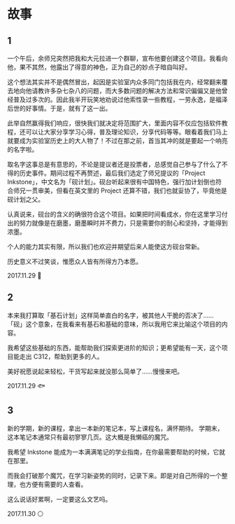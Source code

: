 # 故事

## 1

一个午后，余师兄突然把我和大元拉进一个群聊，宣布他要创建这个项目。我看向他，果不其然，他露出了得意的神色，正为自己的妙点子暗自叫好。

这个想法其实并不是偶然冒出，起因是实验室内众多同门包括我在内，经常翻来覆去地向他请教许多杂七杂八的问题，而大多数问题的解决方法和常识偏偏又是他曾经普及过多次的。因此我半开玩笑地劝说过他索性录一些教程，一劳永逸，是福泽后世的好事情。于是，就有了这一出。

此举自然赢得我们响应，很快我们就决定将范围扩大，里面内容不仅应包括软件教程，还可以让大家分享学习心得，普及理论知识，分享代码等等。眼看着我们马上就要成为实验室历史上的大人物了！不过在那之前，首当其冲的就是要起一个响亮的名字啦。

取名字这事总是有意思的，不论是提议者还是投票者，总感觉自己参与了什么了不得的历史事件。期间过程不再赘述，最后我们选定了师兄提议的「Project Inkstone」，中文名为「砚计划」。砚台听起来很有中国特色，强行加计划倒也符合师兄一贯审美，但看在英文里的 Project 还算不错，我们也就妥协了，毕竟他是砚计划之父。

认真说来，砚台的含义的确很符合这个项目。如果把时间看成水，你在这里学习付出的努力就像是在磨墨，磨墨瞬时并不费力，只是需要你的耐心和坚持，才能得到浓墨。

个人的能力其实有限，所以我们也欢迎并期望后来人能使这方砚台常新。

历史意义不过笑谈，惟愿众人皆有所得方乃本愿。

2017.11.29 🍉

## 2

本来我打算取「基石计划」这样简单直白的名字，被其他人干脆的否决了……「砚」这个意象，在我看来有基石和基础的意味，所以我用它来比喻这个项目的内容。

我希望这些基础的东西，能帮助我们探索更进阶的知识；更希望能有一天，这个项目能走出 C312，帮助到更多的人。

美好祝愿说起来轻松，干货写起来就没那么简单了……慢慢来吧。

2017.11.29 🐟

## 3

新的学期，新的课程，拿出一本新的笔记本，写上课程名，满怀期待。
学期末，这本笔记本通常只有最初寥寥几页。这大概是我懒癌的魔咒。

我希望 Inkstone 能成为一本满满笔记的学业指南，在你最需要帮助的时候，它就在那里。

而我会打破那个魔咒，在学习新姿势的同时，记录下来。即是对自己所得的一个整理，也方便有需要的人查看。

这么说话好累啊，一定要这么文艺吗。

2017.11.30 ⚪
